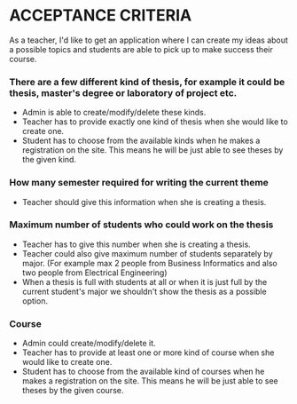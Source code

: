 # ACCEPTANCE CRITERIA  #

As a teacher, I'd like to get an application where I can create my ideas about a possible topics and students are able to pick up to make success their course.

### There are a few different kind of thesis, for example it could be thesis, master's degree or laboratory of project etc. ###

* Admin is able to create/modify/delete these kinds.
* Teacher has to provide exactly one kind of thesis when she would like to create one.
* Student has to choose from the available kinds when he makes a registration on the site. This means he will be just able to see theses by the given kind.

### How many semester required for writing the current theme ###

* Teacher should give this information when she is creating a thesis.


### Maximum number of students who could work on the thesis ###

* Teacher has to give this number when she is creating a thesis.
* Teacher could also give maximum number of students separately by major. (For example max 2 people from Business Informatics and also two people from Electrical Engineering) 
* When a thesis is full with students at all or when it is just full by the current student's major we shouldn't show the thesis as a possible option.

### Course ###

* Admin could create/modify/delete it.
* Teacher has to provide at least one or more kind of course when she would like to create one.
* Student has to choose from the available kind of courses when he makes a registration on the site. This means he will be just able to see theses by the given course.